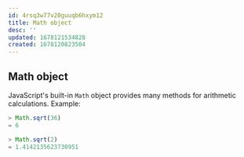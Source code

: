 ```yaml
---
id: 4rsq3w77v20guuqb6hxym12
title: Math object
desc: ''
updated: 1678121534828
created: 1678120823504
---
```

## Math object

JavaScript's built-in ```Math``` object provides many methods for arithmetic calculations.
Example:
```js
> Math.sqrt(36)
= 6

> Math.sqrt(2)
= 1.4142135623730951
```
